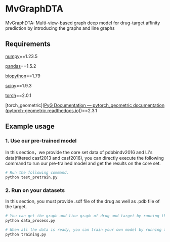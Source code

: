 # MvGraphDTA

MvGraphDTA: Multi-view-based graph deep model for drug-target affinity prediction by introducing the graphs and line graphs

## Requirements

[numpy](https://numpy.org/)==1.23.5

[pandas](https://pandas.pydata.org/)==1.5.2

[biopython](https://biopython.org/)==1.79

[scipy](https://scipy.org/)==1.9.3

[torch](https://pytorch.org/)==2.0.1

[torch_geometric]([PyG Documentation — pytorch_geometric documentation (pytorch-geometric.readthedocs.io)](https://pytorch-geometric.readthedocs.io/en/latest/index.html))==2.3.1

## Example usage

### 1. Use our pre-trained model
In this section，we provide the core set data of pdbbindv2016 and Li's data(filtered casf2013 and casf2016), you can directly execute the following command to run our pre-trained model and get the results on the core set.

```bash
# Run the following command.
python test_pretrain.py
```

### 2. Run on your datasets

In this section, you must provide .sdf file of the drug as well as .pdb file of the target.

 ```bash
# You can get the graph and line graph of drug and target by running the following command.
python data_process.py

# When all the data is ready, you can train your own model by running the following command.
python training.py

 ```
